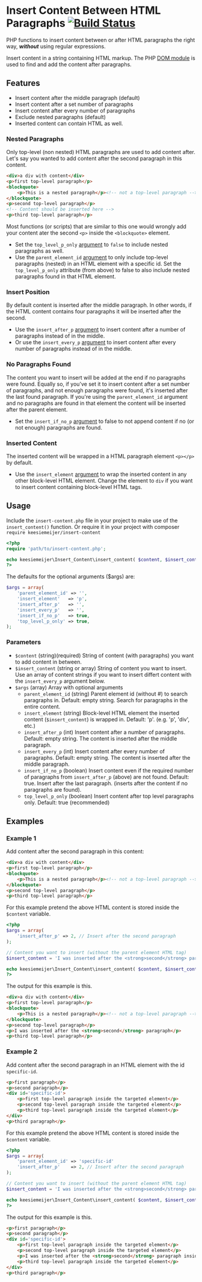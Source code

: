 # Insert Content Between HTML Paragraphs [![Build Status](https://travis-ci.org/keesiemeijer/insert-content.svg?branch=master)](http://travis-ci.org/keesiemeijer/insert-content) #

PHP functions to insert content between or after HTML paragraphs the right way, ***without*** using regular expressions.

Insert content in a string containing HTML markup. The PHP [DOM module](https://secure.php.net/manual/en/book.dom.php) is used to find and add the content after paragraphs.

## Features
* Insert content after the middle paragraph (default)
* Insert content after a set number of paragraphs
* Insert content after every number of paragraphs
* Exclude nested paragraphs (default)
* Inserted content can contain HTML as well. 

### Nested Paragraphs
Only top-level (non nested) HTML paragraphs are used to add content after. Let's say you wanted to add content after the second paragraph in this content.

```html
<div>a div with content</div>
<p>first top-level paragraph</p>
<blockquote>
	<p>This is a nested paragraph</p><!-- not a top-level paragraph -->
</blockquote>
<p>second top-level paragraph</p>
<!-- Content should be inserted here -->
<p>third top-level paragraph</p>
```

Most functions (or scripts) that are similar to this one would wrongly add your content ater the second `<p>` inside the `<blockquote>` element.
* Set the `top_level_p_only` [argument](https://github.com/keesiemeijer/insert-content#parameters) to `false` to include nested paragraphs as well.
* Use the `parent_element_id` [argument](https://github.com/keesiemeijer/insert-content#parameters) to only include top-level paragraphs (nested) in an HTML element with a specific id. Set the `top_level_p_only` attribute (from above) to false to also include nested paragraphs found in that HTML element.

### Insert Position
By default content is inserted after the middle paragraph. In other words, if the HTML content contains four paragraphs it will be inserted after the second.
* Use the `insert_after_p` [argument](https://github.com/keesiemeijer/insert-content#parameters) to insert content after a number of paragraphs instead of in the middle.
* Or use the `insert_every_p` [argument](https://github.com/keesiemeijer/insert-content#parameters) to insert content after every number of paragraphs instead of in the middle.

### No Paragraphs Found
The content you want to insert will be added at the end if no paragraphs were found. Equally so, if you've set it to insert content after a set number of paragraphs, and not enough paragraphs were found, it's inserted after the last found paragraph. If you're using the `parent_element_id` argument and no paragraphs are found in that element the content will be inserted after the parent element.
* Set the `insert_if_no_p` [argument](https://github.com/keesiemeijer/insert-content#parameters) to false to not append content if no (or not enough) paragraphs are found.

### Inserted Content
The inserted content will be wrapped in a HTML paragraph element `<p></p>` by default.
* Use the `insert_element` [argument](https://github.com/keesiemeijer/insert-content#parameters) to wrap the inserted content in any other block-level HTML element. Change the element to `div` if you want to insert content containing block-level HTML tags.

## Usage
Include the `insert-content.php` file in your project to make use of the `insert_content()` function.
Or require it in your project with composer `require keesiemeijer/insert-content`

```php
<?php
require 'path/to/insert-content.php';

echo keesiemeijer\Insert_Content\insert_content( $content, $insert_content, $args ); 
?>
```

The defaults for the optional arguments ($args) are:
```php
$args = array(
	'parent_element_id' => '',
	'insert_element'   => 'p',
	'insert_after_p'   => '',
	'insert_every_p'   => '',
	'insert_if_no_p'   => true,
	'top_level_p_only' => true,
);
```

### Parameters

* `$content` (string)(required) String of content (with paragraphs) you want to add content in between.
* `$insert_content` (string or array) String of content you want to insert. Use an array of content strings if you want to insert differt content with the `insert_every_p` argument below.
* `$args` (array) Array with optional arguments
  * `parent_element_id` (string) Parent element id (without #) to search paragraphs in.
  Default: empty string. Search for paragraphs in the entire content.
  * `insert_element` (string) Block-level HTML element the inserted content (`$insert_content`) is wrapped in.
  Default: 'p'. (e.g. 'p', 'div', etc.)
  * `insert_after_p` (int) Insert content after a number of paragraphs.
  Default: empty string. The content is inserted after the middle paragraph.
  * `insert_every_p` (int) Insert content after every number of paragraphs.
  Default: empty string. The content is inserted after the middle paragraph.
  * `insert_if_no_p` (boolean) Insert content even if the required number of paragraphs from `insert_after_p` (above) are not found.
  Default: true. Insert after the last paragraph. (inserts after the content if no paragraphs are found).
  * `top_level_p_only` (boolean) Insert content after top level paragraphs only.
  Default: true (recommended)

## Examples
### Example 1
Add content after the second paragraph in this content:
```html
<div>a div with content</div>
<p>first top-level paragraph</p>
<blockquote>
	<p>This is a nested paragraph</p><!-- not a top-level paragraph -->
</blockquote>
<p>second top-level paragraph</p>
<p>third top-level paragraph</p>
```

For this example pretend the above HTML content is stored inside the `$content` variable.

```php
<?php
$args = array(
	'insert_after_p' => 2, // Insert after the second paragraph
);

// Content you want to insert (without the parent element HTML tag)
$insert_content = 'I was inserted after the <strong>second</strong> paragraph';

echo keesiemeijer\Insert_Content\insert_content( $content, $insert_content, $args );
?>
```

The output for this example is this.
```html
<div>a div with content</div>
<p>first top-level paragraph</p>
<blockquote>
	<p>This is a nested paragraph</p><!-- not a top-level paragraph -->
</blockquote>
<p>second top-level paragraph</p>
<p>I was inserted after the <strong>second</strong> paragraph</p>
<p>third top-level paragraph</p>
```

### Example 2
Add content after the second paragraph in an HTML element with the id `specific-id`.

```html
<p>first paragraph</p>
<p>second paragraph</p>
<div id='specific-id'>
	<p>first top-level paragraph inside the targeted element</p>
	<p>second top-level paragraph inside the targeted element</p>
	<p>third top-level paragraph inside the targeted element</p>
</div>
<p>third paragraph</p>
```

For this example pretend the above HTML content is stored inside the `$content` variable.

```php
<?php
$args = array(
	'parent_element_id' => 'specific-id'
	'insert_after_p'    => 2, // Insert after the second paragraph
);

// Content you want to insert (without the parent element HTML tag)
$insert_content = 'I was inserted after the <strong>second</strong> paragraph inside the targeted element';

echo keesiemeijer\Insert_Content\insert_content( $content, $insert_content, $args );
?>
```

The output for this example is this.
```html
<p>first paragraph</p>
<p>second paragraph</p>
<div id='specific-id'>
	<p>first top-level paragraph inside the targeted element</p>
	<p>second top-level paragraph inside the targeted element</p>
	<p>I was inserted after the <strong>second</strong> paragraph inside the targeted element</p>
	<p>third top-level paragraph inside the targeted element</p>
</div>
<p>third paragraph</p>
```